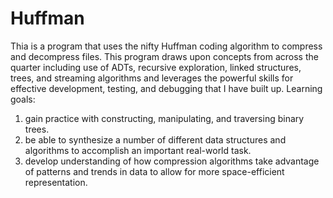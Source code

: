 # Huffman
Thia is a program that uses the nifty Huffman coding algorithm to compress and decompress files. This program draws upon concepts from across the quarter including use of ADTs, recursive exploration, linked structures, trees, and streaming algorithms and leverages the powerful skills for effective development, testing, and debugging that I have built up.
Learning goals:
1. gain practice with constructing, manipulating, and traversing binary trees.
2. be able to synthesize a number of different data structures and algorithms to accomplish an important real-world task.
3. develop understanding of how compression algorithms take advantage of patterns and trends in data to allow for more space-efficient representation.
